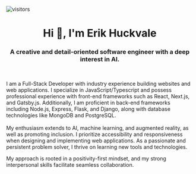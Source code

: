 ![visitors](https://vbr.wocr.tk/badge?page_id=huck-tech.huck-tech&color=00cf00)

<h1 align="center">Hi 👋, I'm Erik Huckvale</h1>
<h3 align="center">A creative and detail-oriented software engineer with a deep interest in AI.</h3>
<br>
<p align="left">I am a Full-Stack Developer with industry experience building websites and web applications. I specialize in JavaScript/Typescript and possess professional experience with front-end frameworks such as React, Next.js, and Gatsby.js. Additionally, I am proficient in back-end frameworks including Node.js, Express, Flask, and Django, along with database technologies like MongoDB and PostgreSQL.
<br>
<br>
My enthusiasm extends to AI, machine learning, and augmented reality, as well as promoting inclusion. I prioritize accessibility and responsiveness when designing and implementing web applications. As a passionate and persistent problem solver, I thrive on learning new tools and technologies.

My approach is rooted in a positivity-first mindset, and my strong interpersonal skills facilitate seamless collaboration.</p>


<!-- **huck-tech/huck-tech** is a ✨ _special_ ✨ repository because its `README.md` (this file) appears on your GitHub profile.

Here are some ideas to get you started:

- 🔭 I’m currently working on ...
- 🌱 I’m currently learning ...
- 👯 I’m looking to collaborate on ...
- 🤔 I’m looking for help with ...
- 💬 Ask me about ...
- 📫 How to reach me: ...
- 😄 Pronouns: ...
- ⚡ Fun fact: ...
 -->
